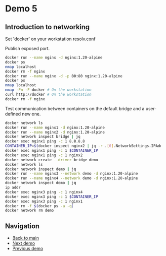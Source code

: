 # Demo 5

## Introduction to networking

Set 'docker' on your workstation resolv.conf

Publish exposed port.

```bash
docker run --name nginx -d nginx:1.20-alpine
docker ps
nmap localhost
docker rm -f nginx
docker run --name nginx -d -p 80:80 nginx:1.20-alpine
docker ps
nmap localhost
nmap -Pn -F docker # On the workstation
curl http://docker # On the workstation
docker rm -f nginx
```

Test communication between containers on the default bridge and a user-defined new one.

```bash
docker network ls
docker run --name nginx1 -d nginx:1.20-alpine
docker run --name nginx2 -d nginx:1.20-alpine
docker network inspect bridge | jq
docker exec nginx1 ping -c 1 8.8.8.8
CONTAINER_IP=$(docker inspect nginx2 | jq -r .[0].NetworkSettings.IPAddress)
docker exec nginx1 ping -c 1 $CONTAINER_IP
docker exec nginx1 ping -c 1 nginx2
docker network create --driver bridge demo
docker network ls
docker network inspect demo | jq
docker run --name nginx3 --network demo -d nginx:1.20-alpine
docker run --name nginx4 --network demo -d nginx:1.20-alpine
docker network inspect demo | jq
ip addr
docker exec nginx3 ping -c 1 nginx4
docker exec nginx3 ping -c 1 $CONTAINER_IP
docker exec nginx3 ping -c 1 nginx1
docker rm -f $(docker ps -a -q)
docker network rm demo
```

## Navigation

- [Back to main](../README.md)
- [Next demo](../demo_6/README.md)
- [Previous demo](../demo_4/README.md)
